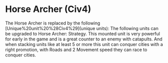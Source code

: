 # Horse Archer (Civ4)

The Horse Archer is replaced by the following [Unique%20unit%20%28Civ4%29](unique units):
The following units can be upgraded to Horse Archer:
Strategy.
This mounted unit is very powerful for early in the game and is a great counter to an enemy with catapults. And when stacking units like at least 5 or more this unit can conquer cities with a right promotion, with Roads and 2 Movement speed they can race to conquer cities.